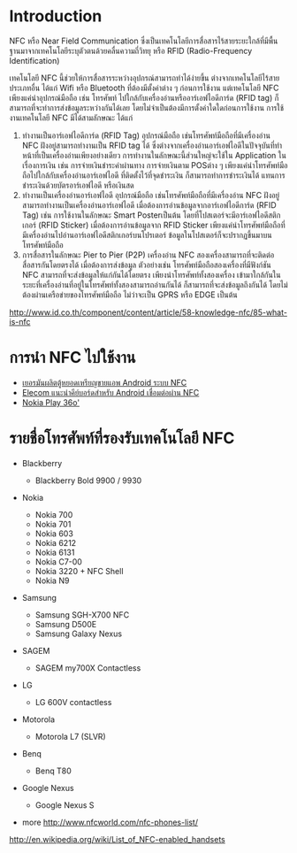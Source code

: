 # Introduction #

NFC  หรือ Near Field  Communication  ซึ่งเป็นเทคโนโลยีการสื่อสารไร้สายระยะใกล้ที่มีพื้นฐานมาจากเทคโนโลยีระบุตัวตนด้วยคลื่นความถี่วิทยุ หรือ RFID (Radio-Frequency Identification)

เทคโนโลยี NFC นี้ช่วยให้การสื่อสารระหว่างอุปกรณ์สามารถทำได้ง่ายขึ้น  ต่างจากเทคโนโลยีไร้สายประเภทอื่น ได้แก่ Wifi หรือ Bluetooth ที่ต้องมีตั้งค่าต่าง ๆ ก่อนการใช้งาน  แต่เทคโนโลยี NFC เพียงแค่นำอุปกรณ์มือถือ เช่น โทรศัพท์ ไปใกล้กับเครื่องอ่านหรืออาร์เอฟไอดีการ์ด (RFID tag) ก็สามารถที่จะทำการส่งข้อมูลระหว่างกันได้เลย  โดยไม่จำเป็นต้องมีการตั้งค่าใดใดก่อนการใช้งาน  การใช้งานเทคโนโลยี NFC  มีได้สามลักษณะ  ได้แก่

  1. ทำงานเป็นอาร์เอฟไอดีการ์ด (RFID Tag)  อุปกรณ์มือถือ เช่นโทรศัพท์มือถือที่มีเครื่องอ่าน NFC ฝังอยู่สามารถทำงานเป็น RFID tag ได้  ซึ่งต่างจากเครื่องอ่านอาร์เอฟไอดีในปัจจุบันที่ทำหน้าที่เป็นเครื่องอ่านเพียงอย่างเดียว การทำงานในลักษณะนี้ส่วนใหญ่จะใช้ใน Application ในเรื่องการเงิน เช่น การจ่ายเงินชำระค่าผ่านทาง  การจ่ายเงินตาม POSต่าง ๆ เพียงแค่นำโทรศัพท์มือถือไปใกล้กับเครื่องอ่านอาร์เอฟไอดี  ที่ติดตั้งไว้ที่จุดชำระเงิน  ก็สามารถทำการชำระเงินได้ แทนการชำระเงินด้วยบัตรอาร์เอฟไอดี  หรือเงินสด
  1. ทำงานเป็นเครื่องอ่านอาร์เอฟไอดี อุปกรณ์มือถือ เช่นโทรศัพท์มือถือที่มีเครื่องอ่าน NFC ฝังอยู่  สามารถทำงานเป็นเครื่องอ่านอาร์เอฟไอดี  เมื่อต้องการอ่านข้อมูลจากอาร์เอฟไอดีการ์ด (RFID Tag)  เช่น การใช้งานในลักษณะ Smart Posterเป็นต้น  โดยที่โปสเตอร์จะมีอาร์เอฟไอดีสติกเกอร์ (RFID Sticker)  เมื่อต้องการอ่านข้อมูลจาก RFID Sticker  เพียงแค่นำโทรศัพท์มือถือที่มีเครื่องอ่านไปอ่านอาร์เอฟไอดีสติกเกอร์บนโปรเตอร์  ข้อมูลในโปสเตอร์ก็จะปรากฏขึ้นมาบนโทรศัพท์มือถือ
  1. การสื่อสารในลักษณะ Pier to Pier (P2P)   เครื่องอ่าน NFC สองเครื่องสามารถที่จะติดต่อสื่อสารกันโดยตรงได้ เมื่อต้องการส่งข้อมูล  ตัวอย่างเช่น โทรศัพท์มือถือสองเครื่องที่มีฟังก์ชัน NFC สามารถที่จะส่งข้อมูลให้แก่กันได้โดยตรง   เพียงนำโทรศัพท์ทั้งสองเครื่อง  เข้ามาใกล้กันในระยะที่เครื่องอ่านที่อยู่ในโทรศัพท์ทั้งสองสามารถอ่านกันได้  ก็สามารถที่จะส่งข้อมูลถึงกันได้  โดยไม่ต้องผ่านเครือข่ายของโทรศัพท์มือถือ  ไม่ว่าจะเป็น GPRS หรือ EDGE เป็นต้น

http://www.id.co.th/component/content/article/58-knowledge-nfc/85-what-is-nfc


# การนำ NFC ไปใช้งาน #

  * [เยอรมันผลิตตู้หยอดเหรียญขายแอพ Android ระบบ NFC](http://hitechsociety.net/smartphone/%E0%B9%80%E0%B8%A2%E0%B8%AD%E0%B8%A3%E0%B8%A1%E0%B8%B1%E0%B8%99%E0%B8%9C%E0%B8%A5%E0%B8%B4%E0%B8%95%E0%B8%95%E0%B8%B9%E0%B9%89%E0%B8%AB%E0%B8%A2%E0%B8%AD%E0%B8%94%E0%B9%80%E0%B8%AB%E0%B8%A3%E0%B8%B5%E0%B8%A2%E0%B8%8D%E0%B8%82%E0%B8%B2%E0%B8%A2%E0%B9%81%E0%B8%AD%E0%B8%9E-android-%E0%B8%A3%E0%B8%B0%E0%B8%9A%E0%B8%9A-nfc/)
  * [Elecom แนะนำคีย์บอร์ดสำหรับ Android เชื่อมต่อผ่าน NFC](http://www.touchphoneview.com/news/elecom-%E0%B9%81%E0%B8%99%E0%B8%B0%E0%B8%99%E0%B8%B3%E0%B8%84%E0%B8%B5%E0%B8%A2%E0%B9%8C%E0%B8%9A%E0%B8%AD%E0%B8%A3%E0%B9%8C%E0%B8%94%E0%B8%AA%E0%B8%B3%E0%B8%AB%E0%B8%A3%E0%B8%B1%E0%B8%9A-android-%E0%B9%80%E0%B8%8A%E0%B8%B7%E0%B9%88%E0%B8%AD%E0%B8%A1%E0%B8%95%E0%B9%88%E0%B8%AD%E0%B8%9C%E0%B9%88%E0%B8%B2%E0%B8%99-nfc/)
  * [Nokia Play 36o'](http://youtu.be/bqtdAGjLGzo)

# รายชื่อโทรศัพท์ที่รองรับเทคโนโลยี NFC #

  * Blackberry
    * Blackberry Bold 9900 / 9930
  * Nokia
    * Nokia 700
    * Nokia 701
    * Nokia 603
    * Nokia 6212
    * Nokia 6131
    * Nokia C7-00
    * Nokia 3220 + NFC Shell
    * Nokia N9
  * Samsung
    * Samsung SGH-X700 NFC
    * Samsung D500E
    * Samsung Galaxy Nexus
  * SAGEM
    * SAGEM my700X Contactless
  * LG
    * LG 600V contactless
  * Motorola
    * Motorola L7 (SLVR)
  * Benq
    * Benq T80
  * Google Nexus
    * Google Nexus S

  * more
http://www.nfcworld.com/nfc-phones-list/

http://en.wikipedia.org/wiki/List_of_NFC-enabled_handsets